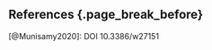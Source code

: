 ## References {.page_break_before}

<!-- Explicitly insert bibliography here -->
<div id="refs"></div>


[@Munisamy2020]: DOI 10.3386/w27151
